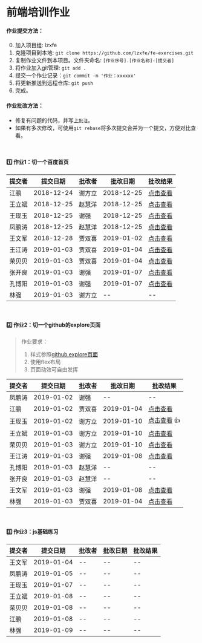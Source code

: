 # 前端培训作业


#### 作业提交方法：

0. 加入项目组: lzxfe
1. 克隆项目到本地: `git clone https://github.com/lzxfe/fe-exercises.git`
2. 复制作业文件到本项目。文件夹命名: `[作业序号].[作业名称]-[提交者]`
3. 将作业加入git管理: `git add .`
4. 提交一个作业记录：`git commit -m '作业：xxxxxx'`
5. 将更新推送到远程仓库: `git push`
6. 完成。


#### 作业批改方法：

- 修复有问题的代码，并写上`批注`。
- 如果有多次修改，可使用`git rebase`将多次提交合并为一个提交，方便对比查看。

<br/>

#### :one:  作业1：切一个百度首页

| 提交者 | 提交日期   | 批改者 | 批改日期   | 批改结果                                                                                                     |
|------|------------|------|------------|--------------------------------------------------------------------------------------------------------------|
| 江鹏   | 2018-12-24 | 谢方立 | 2018-12-25 | [点击查看](https://github.com/lzxfe/fe-exercises/commit/1c47bc0d382bc6c98f60ebe4f352b8cb80f65156?diff=split) |
| 王立斌 | 2018-12-25 | 赵慧洋 | 2018-12-25 | [点击查看](https://github.com/lzxfe/fe-exercises/commit/991fb248ec926e9c1ad0f4f203e0f9dae8ae2424?diff=split) |
| 王现玉 | 2018-12-25 | 谢强   | 2018-12-25 | [点击查看](https://github.com/lzxfe/fe-exercises/commit/ec621244e881bcb99034abc3bdb5600c7cc92c26?diff=split) |
| 凤鹏涛 | 2018-12-25 | 赵慧洋 | 2018-12-25 | [点击查看](https://github.com/lzxfe/fe-exercises/commit/ec621244e881bcb99034abc3bdb5600c7cc92c26?diff=split) |
| 王文军 | 2018-12-28 | 贾双喜 | 2019-01-02 | [点击查看](https://github.com/lzxfe/fe-exercises/commit/0cd9f31cdc31cc873d0bb57615ac0cb2e99ba04f?diff=split) |
| 王江涛 | 2019-01-03 | 贾双喜 | 2019-01-04 | [点击查看](https://github.com/lzxfe/fe-exercises/commit/ffa5145a57782987efef690ed1f6e38e19e66a2d?diff=split) |
| 荣贝贝 | 2019-01-03 | 贾双喜 | 2019-01-04 | [点击查看](https://github.com/lzxfe/fe-exercises/commit/71b4e9a12a2d38cc7cb37b1a89f897ff3993fc75?diff=split) |
| 张开良 | 2019-01-03 | 谢强   | 2019-01-07 | [点击查看](https://github.com/lzxfe/fe-exercises/commit/30bbb45407a2e9199b41eae43d836b0fe2a2a18e?diff=split) |
| 孔博阳 | 2019-01-03 | 谢强   | 2019-01-07 | [点击查看](https://github.com/lzxfe/fe-exercises/commit/3730a692baaf575f921df3faf8b1b46ab8546c36?diff=split) |
| 林强   | 2019-01-03 | 谢方立 | --         | --                                                                                                           |


<br/>

#### :two: 作业2：切一个github的explore页面


> 作业要求：
> 1. 样式参照[github explore页面](https://github.com/explore)
> 2. 使用flex布局 
> 3. 页面动效可自由发挥


| 提交者 | 提交日期   | 批改者 | 批改日期   | 批改结果                                                                                                           |
|------|------------|------|------------|--------------------------------------------------------------------------------------------------------------------|
| 凤鹏涛 | 2019-01-02 | 谢强   | --         | --                                                                                                                 |
| 江鹏   | 2019-01-02 | 贾双喜 | 2019-01-04 | [点击查看](https://github.com/lzxfe/fe-exercises/commit/d71b95340488b93c7f45613cdb215df698797b3f?diff=split)       |
| 王现玉 | 2019-01-02 | 谢方立 | 2019-01-10 | [点击查看](https://github.com/lzxfe/fe-exercises/commit/d4a0b8c3260c50586c27384adf2c2ace7940a4be?diff=split)  :+1: |
| 王立斌 | 2019-01-03 | 谢方立 | 2019-01-10 | [点击查看](https://github.com/lzxfe/fe-exercises/commit/4664141bdc20de0024b99e6276c088ce6f1d2ffe?diff=split)       |
| 荣贝贝 | 2019-01-03 | 谢方立 | 2019-01-10 | [点击查看](https://github.com/lzxfe/fe-exercises/commit/f35c6b151361fe16c6b6bf0d6af072e32564bd7a?diff=split)       |
| 王江涛 | 2019-01-03 | 谢强   | 2019-01-08 | [点击查看](https://github.com/lzxfe/fe-exercises/commit/0546732aba7bc17055a1692f095882acb82b5220?diff=split)       |
| 孔博阳 | 2019-01-03 | 赵慧洋 | --         | --                                                                                                                 |
| 张开良 | 2019-01-03 | 赵慧洋 | --         | --                                                                                                                 |
| 王文军 | 2019-01-03 | 谢强   | 2019-01-08 | [点击查看](https://github.com/lzxfe/fe-exercises/commit/3b4552db5f6640e8f5afd26bf19ef6a13b8a10ec?diff=split)       |
| 林强   | 2019-01-03 | 贾双喜 | 2019-01-04 | [点击查看](https://github.com/lzxfe/fe-exercises/commit/d71b95340488b93c7f45613cdb215df698797b3f?diff=split)       |

<br/>


#### :three: 作业3：js基础练习

| 提交者 | 提交日期   | 批改者 | 批改日期 | 批改结果 |
|------|------------|--------|----------|----------|
| 王文军 | 2019-01-04 | --     | --       | --       |
| 凤鹏涛 | 2019-01-05 | --     | --       | --       |
| 王现玉 | 2019-01-07 | --     | --       | --       |
| 王立斌 | 2019-01-08 | --     | --       | --       |
| 荣贝贝 | 2019-01-08 | --     | --       | --       |
| 江鹏   | 2019-01-08 | --     | --       | --       |
| 林强   | 2019-01-09 | --     | --       | --       |

<br/>